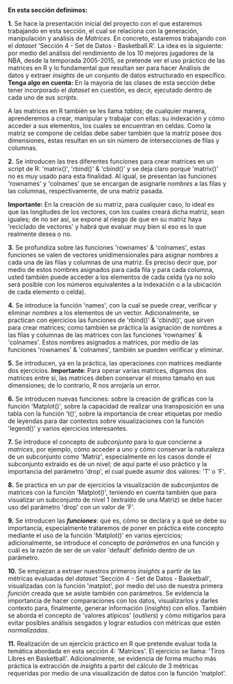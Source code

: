 **En esta sección definimos:**

**1.** Se hace la presentación inicial del proyecto con el que estaremos trabajando en esta sección, el cual se relaciona con la generación, manipulación y análisis de _Matrices_. En concreto, estaremos trabajando con el _dataset_ 'Sección 4 - Set de Datos - Basketball.R'. La idea es la siguiente: por medio del análisis del rendimiento de los 10 mejores jugadores de la NBA, desde la temporada 2005-2015, se pretende ver el uso práctico de las matrices en R y lo fundamental que resultan ser para hacer Análisis de datos y extraer _insights_ de un conjunto de datos estructurado en específico. **Tenga algo en cuenta:** En la mayoria de las clases de esta sección debe tener incorporado el _dataset_ en cuestión, es decir, ejecutado dentro de cada uno de sus _scripts_.

A las matrices en R también se les llama _tablas_; de cualquier manera, aprenderemos a crear, manipular y trabajar con ellas: su indexación y cómo acceder a sus elementos, los cuales se encuentran en celdas. Como la matriz se compone de celdas debe saber también que la matriz posee dos dimensiones, éstas resultan en un sin número de intersecciones de filas y columnas. 

**2.** Se introducen las tres diferentes funciones para crear matrices en un script de R: 'matrix()', 'rbind()' & 'cbind()' y se deja claro porqué 'matrix()' no es muy usado para esta finalidad. Al igual, se presentan las funciones 'rownames'
y 'colnames' que se encargan de asignarle _nombres_ a las filas y las columnas, respectivamente, de una matriz pasada. 

**Importante:** En la creación de su matriz, para cualquier caso, lo ideal es que las longitudes de los vectores, con los cuales creará dicha matriz, sean iguales; de no ser así, se expone al riesgo de que en su matriz haya 'reciclado de vectores' y habrá que evaluar muy bien si eso es lo que realmente desea o no.

**3.** Se profundiza sobre las funciones 'rownames' & 'colnames', estas funciones se valen de vectores unidimensionales para asignar nombres a cada una de las filas y columnas de una matriz. Es preciso decir que, por medio de estos nombres asignados para cada fila y para cada columna, usted también puede acceder a los elementos de cada celda (ya no solo será posible con los números equivalentes a la indexación o a la ubicación de cada elemento o celda).

**4.** Se introduce la función 'names', con la cual se puede crear, verificar y eliminar _nombres_ a los elementos de un vector. Adicionalmente, se practican con ejercicios las funciones de 'rbind()' & 'cbind()', que sirven para crear matrices; como también se práctica la asignación de nombres a las filas y columnas de las matrices con las funciones 'rownames' & 'colnames'. Estos nombres asignados a matrices, por medio de las funciones 'rownames' & 'colnames', también se pueden verificar y eliminar.

**5.** Se introducen, ya en la práctica, las operaciones con matrices mediante dos ejercicios. **Importante**: Para operar 
varias matrices, digamos dos matrices entre sí, las matrices deben conservar el mismo tamaño en sus dimensiones; de lo contrario, R nos arrojaría un error. 

**6.** Se introducen nuevas funciones: sobre la creación de gráficas con la función 'Matplot()', sobre la capacidad de realizar una transposición en una tabla con la función 't()', sobre la importancia de crear etiquetas por medio de leyendas para dar contextos sobre visualizaciones con la función 'legend()' y varios ejercicios interesantes. 

**7.** Se introduce el concepto de _subconjunto_ para lo que concierne a _matrices_, por ejemplo, cómo acceder a uno y cómo conservar la naturaleza de un subconjunto como 'Matriz', especialmente en los casos donde el subconjunto extraido es de un nivel; de aquí parte el uso práctico y la importancia del parámetro 'drop', el cual puede asumir dos valores: 'T' o 'F'.

**8.** Se practica en un par de ejercicios la visualización de _subconjuntos_ de matrices con la función 'Matplot()', teniendo en cuenta también que para visualizar un subconjunto de nivel 1 (extraído de una Matriz) se debe hacer uso del parámetro 'drop' con un valor de 'F'. 

**9.** Se introducen las **_funciones_**: qué es, cómo se declara y a qué se debe su importancia, especialmente trataremos de poner en práctica este concepto mediante el uso de la función 'Matplot()' en varios ejercicios; adicionalmente, se introduce el concepto de _parámetros_ en una función y cuál es la razón de ser de un valor 'default' definido dentro de un parámetro.

**10.** Se empiezan a extraer nuestros primeros _insights_ a partir de las métricas evaluadas del _dataset_ 'Sección 4 - Set de Datos - Basketball', visualizadas con la función 'matplot', por medio del uso de nuestra primera _función_ creada que se asiste también con parámetros. Se evidencia la importancia de hacer comparaciones con los datos, visualizarlos y darles contexto para, finalmente, generar información (_insights_) con ellos. También se aborda el concepto de 'valores atípicos' (_outliers_) y cómo mitigarlos para evitar posibles análisis sesgados y lograr estudios con métricas que estén _normalizadas_.

**11.** Realización de un ejercicio práctico en R que pretende evaluar toda la temática abordada en esta sección 4: 'Matrices'. El ejercicio se llama: 'Tiros Libres en Basketball'. Adicionalmente, se evidencia de forma mucho más práctica la extracción de _insights_ a partir del cálculo de 3 métricas requeridas por medio de una visualización de datos con la función 'matplot'.
